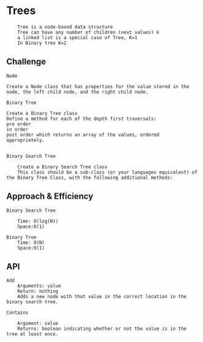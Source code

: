 # Trees
<!-- Short summary or background information -->
        Tree is a node-based data structure
        Tree can have any number of children (next values) k
        a linked list is a special case of Tree, K=1
        In Binary tree K=2
        
## Challenge
<!-- Description of the challenge -->
    Node

    Create a Node class that has properties for the value stored in the node, the left child node, and the right child node.

    Binary Tree

    Create a Binary Tree class
    Define a method for each of the depth first traversals:
    pre order
    in order
    post order which returns an array of the values, ordered appropriately.


    Binary Search Tree

        Create a Binary Search Tree class
        This class should be a sub-class (or your languages equivalent) of the Binary Tree Class, with the following additional methods:


## Approach & Efficiency
<!-- What approach did you take? Why? What is the Big O space/time for this approach? -->
    Binary Search Tree

        Time: O(log(N))
        Space:O(1)

    Binary Tree
        Time: O(N)
        Space:O(1)

## API
<!-- Description of each method publicly available in each of your trees -->
    Add
        Arguments: value
        Return: nothing
        Adds a new node with that value in the correct location in the binary search tree.

    Contains

        Argument: value
        Returns: boolean indicating whether or not the value is in the tree at least once.
